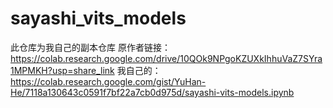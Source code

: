 # sayashi_vits_models
此仓库为我自己的副本仓库
原作者链接：https://colab.research.google.com/drive/10QOk9NPgoKZUXkIhhuVaZ7SYra1MPMKH?usp=share_link
我自己的：https://colab.research.google.com/gist/YuHan-He/7118a130643c0591f7bf22a7cb0d975d/sayashi-vits-models.ipynb
